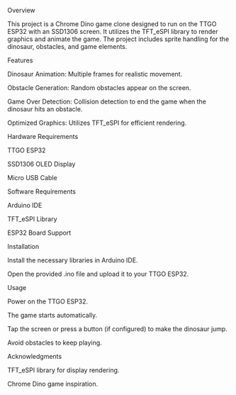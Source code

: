 Overview

This project is a Chrome Dino game clone designed to run on the TTGO ESP32 with an SSD1306 screen. It utilizes the TFT_eSPI library to render graphics and animate the game. The project includes sprite handling for the dinosaur, obstacles, and game elements.

Features

Dinosaur Animation: Multiple frames for realistic movement.

Obstacle Generation: Random obstacles appear on the screen.

Game Over Detection: Collision detection to end the game when the dinosaur hits an obstacle.

Optimized Graphics: Utilizes TFT_eSPI for efficient rendering.

Hardware Requirements

TTGO ESP32

SSD1306 OLED Display

Micro USB Cable

Software Requirements

Arduino IDE

TFT_eSPI Library

ESP32 Board Support

Installation

Install the necessary libraries in Arduino IDE.

Open the provided .ino file and upload it to your TTGO ESP32.

Usage

Power on the TTGO ESP32.

The game starts automatically.

Tap the screen or press a button (if configured) to make the dinosaur jump.

Avoid obstacles to keep playing.

Acknowledgments

TFT_eSPI library for display rendering.

Chrome Dino game inspiration.
